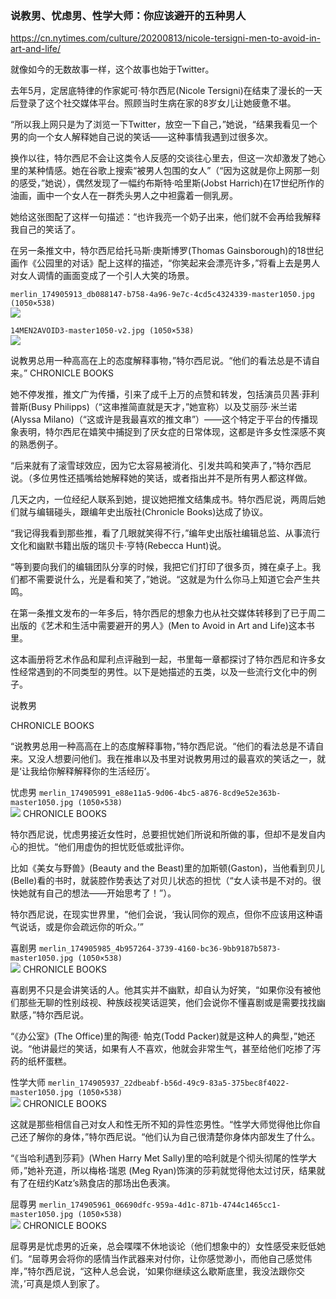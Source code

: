 ### 说教男、忧虑男、性学大师：你应该避开的五种男人
https://cn.nytimes.com/culture/20200813/nicole-tersigni-men-to-avoid-in-art-and-life/

就像如今的无数故事一样，这个故事也始于Twitter。

去年5月，定居底特律的作家妮可·特尔西尼(Nicole Tersigni)在结束了漫长的一天后登录了这个社交媒体平台。照顾当时生病在家的8岁女儿让她疲惫不堪。

“所以我上网只是为了浏览一下Twitter，放空一下自己，”她说，“结果我看见一个男的向一个女人解释她自己说的笑话——这种事情我遇到过很多次。

换作以往，特尔西尼不会让这类令人反感的交谈往心里去，但这一次却激发了她心里的某种情感。她在谷歌上搜索“被男人包围的女人”（“因为这就是你上网那一刻的感受，”她说），偶然发现了一幅约布斯特·哈里斯(Jobst Harrich)在17世纪所作的油画，画中一个女人在一群秃头男人之中袒露着一侧乳房。

她给这张图配了这样一句描述：“也许我亮一个奶子出来，他们就不会再给我解释我自己的笑话了。

在另一条推文中，特尔西尼给托马斯·庚斯博罗(Thomas Gainsborough)的18世纪画作《公园里的对话》配上这样的描述，“你笑起来会漂亮许多，”将看上去是男人对女人调情的画面变成了一个引人大笑的场景。

`merlin_174905913_db088147-b758-4a96-9e7c-4cd5c4324339-master1050.jpg (1050×538)`<br>
![](https://static01.nyt.com/images/2020/07/24/books/MEN2AVOID-into/merlin_174905913_db088147-b758-4a96-9e7c-4cd5c4324339-master1050.jpg)

`14MEN2AVOID3-master1050-v2.jpg (1050×538)`<br>
![](https://static01.nyt.com/images/2020/08/14/books/review/14MEN2AVOID3/14MEN2AVOID3-master1050-v2.jpg)

说教男总用一种高高在上的态度解释事物，”特尔西尼说。“他们的看法总是不请自来。” CHRONICLE BOOKS

她不停发推，推文广为传播，引来了成千上万的点赞和转发，包括演员贝茜·菲利普斯(Busy Philipps)（“这串推简直就是天才，”她宣称）以及艾丽莎·米兰诺(Alyssa Milano)（“这或许是我最喜欢的推文串”）——这个特定于平台的传播现象表明，特尔西尼在嬉笑中捕捉到了厌女症的日常体现，这都是许多女性深感不爽的熟悉例子。

“后来就有了滚雪球效应，因为它太容易被消化、引发共鸣和笑声了，”特尔西尼说。（多位男性还插嘴给她解释她的笑话，或者指出并不是所有男人都这样做。

几天之内，一位经纪人联系到她，提议她把推文结集成书。特尔西尼说，两周后她们就与编辑碰头，跟编年史出版社(Chronicle Books)达成了协议。

“我记得我看到那些推，看了几眼就笑得不行，”编年史出版社编辑总监、从事流行文化和幽默书籍出版的瑞贝卡·亨特(Rebecca Hunt)说。

“等到要向我们的编辑团队分享的时候，我把它们打印了很多页，摊在桌子上。我们都不需要说什么，光是看和笑了，”她说。“这就是为什么你马上知道它会产生共鸣。

在第一条推文发布的一年多后，特尔西尼的想象力也从社交媒体转移到了已于周二出版的《艺术和生活中需要避开的男人》(Men to Avoid in Art and Life)这本书里。

这本画册将艺术作品和犀利点评融到一起，书里每一章都探讨了特尔西尼和许多女性经常遇到的不同类型的男性。以下是她描述的五类，以及一些流行文化中的例子。

说教男

CHRONICLE BOOKS

“说教男总用一种高高在上的态度解释事物，”特尔西尼说。“他们的看法总是不请自来。又没人想要问他们。我在推串以及书里对说教男用过的最喜欢的笑话之一，就是‘让我给你解释解释你的生活经历’。

忧虑男
`merlin_174905991_e88e11a5-9d06-4bc5-a876-8cd9e52e363b-master1050.jpg (1050×538)`<br>
![](https://static01.nyt.com/images/2020/07/24/books/review/MEN2AVOID4/merlin_174905991_e88e11a5-9d06-4bc5-a876-8cd9e52e363b-master1050.jpg)
CHRONICLE BOOKS

特尔西尼说，忧虑男接近女性时，总要担忧她们所说和所做的事，但却不是发自内心的担忧。“他们用虚伪的担忧贬低或批评你。

比如《美女与野兽》(Beauty and the Beast)里的加斯顿(Gaston)，当他看到贝儿(Belle)看的书时，就装腔作势表达了对贝儿状态的担忧（“女人读书是不对的。很快她就有自己的想法——开始思考了！”）。

特尔西尼说，在现实世界里，“他们会说，‘我认同你的观点，但你不应该用这种语气说话，或是你会疏远你的听众。’”

喜剧男
`merlin_174905985_4b957264-3739-4160-bc36-9bb9187b5873-master1050.jpg (1050×538)`<br>
![](https://static01.nyt.com/images/2020/07/24/books/review/MEN2AVOID6/merlin_174905985_4b957264-3739-4160-bc36-9bb9187b5873-master1050.jpg)
CHRONICLE BOOKS

喜剧男不只是会讲笑话的人。他其实并不幽默，却自认为好笑，“如果你没有被他们那些无聊的性别歧视、种族歧视笑话逗笑，他们会说你不懂喜剧或是需要找找幽默感，”特尔西尼说。

“《办公室》(The Office)里的陶德· 帕克(Todd Packer)就是这种人的典型，”她还说。“他讲最烂的笑话，如果有人不喜欢，他就会非常生气，甚至给他们吃掺了泻药的纸杯蛋糕。

性学大师
`merlin_174905937_22dbeabf-b56d-49c9-83a5-375bec8f4022-master1050.jpg (1050×538)`<br>
![](https://static01.nyt.com/images/2020/07/24/books/MEN2AVOID0-sex/merlin_174905937_22dbeabf-b56d-49c9-83a5-375bec8f4022-master1050.jpg)
CHRONICLE BOOKS

这就是那些相信自己对女人和性无所不知的异性恋男性。“性学大师觉得他比你自己还了解你的身体，”特尔西尼说。“他们认为自己很清楚你身体内部发生了什么。

“《当哈利遇到莎莉》(When Harry Met Sally)里的哈利就是个彻头彻尾的性学大师，”她补充道，所以梅格·瑞恩 (Meg Ryan)饰演的莎莉就觉得他太过讨厌，结果就有了在纽约Katz’s熟食店的那场出色表演。

屈尊男
`merlin_174905961_06690dfc-959a-4d1c-871b-4744c1465cc1-master1050.jpg (1050×538)`<br>
![](https://static01.nyt.com/images/2020/07/24/books/MEN2AVOID7/merlin_174905961_06690dfc-959a-4d1c-871b-4744c1465cc1-master1050.jpg)
CHRONICLE BOOKS

屈尊男是忧虑男的近亲，总会喋喋不休地谈论（他们想象中的）女性感受来贬低她们。“屈尊男会将你的感情当作武器来对付你，让你感觉渺小，而他自己感觉伟岸，”特尔西尼说，“这种人总会说，‘如果你继续这么歇斯底里，我没法跟你交流，’可真是烦人到家了。
